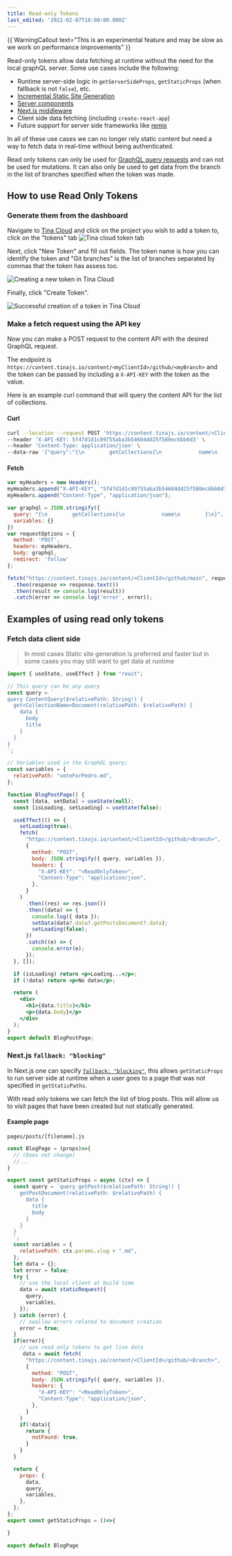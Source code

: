 ```yaml
---
title: Read-only Tokens
last_edited: '2022-02-07T18:00:00.000Z'
---
```

{{ WarningCallout text="This is an experimental feature and may be slow as we work on performance improvements" }}

Read-only tokens allow data fetching at runtime without the need for the local graphQL server. Some use cases include the following:


- Runtime server-side logic in `getServerSideProps`, `getStaticProps` (when fallback is not `false`), etc.
- [Incremental Static Site Generation](https://nextjs.org/docs/basic-features/data-fetching/incremental-static-regeneration)
- [Server components](https://nextjs.org/docs/advanced-features/react-18#react-server-components)
- [Next.js middleware](https://nextjs.org/docs/middleware)
- Client side data fetching (including `create-react-app`)
- Future support for server side frameworks like [remix](https://remix.run/)

In all of these use cases we can no longer rely static content but need a way to fetch data in real-time without being authenticated.


Read only tokens can only be used for [GraphQL query requests]() and can not be used for mutations. It can also only be used to get data from the branch in the list of branches specified when the token was made. 

## How to use Read Only Tokens

### Generate them from the dashboard

Navigate to [Tina Cloud](https://app.tina.io) and click on the project you wish to add a token to, click on the "tokens" tab
![Tina cloud token tab](/img/graphql-docs/token-tab.png)

Next, click "New Token" and fill out fields. The token name is how you can identify the token and "Git branches" is the list of branches separated by commas that the token has assess too. 

![Creating a new token in Tina Cloud](/img/graphql-docs/create-new-token.png)


Finally, click "Create Token".

![Successful creation of a token in Tina Cloud](/img/graphql-docs/final-token-page.png)


### Make a fetch request using the API key 

Now you can make a POST request to the content API with the desired GraphQL request.

The endpoint is `https://content.tinajs.io/content/<myClientId>/github/<myBranch>` and the token can be passed by including a `X-API-KEY` with the token as the value.

Here is an example curl command that will query the content API for the list of collections.

#### Curl
```bash
curl --location --request POST 'https://content.tinajs.io/content/<ClientId>/github/main' \
--header 'X-API-KEY: 5f47d1d1c89755aba3b54684dd25f580ec6bb0d3' \
--header 'Content-Type: application/json' \
--data-raw '{"query":"{\n        getCollections{\n            name\n        }\n}","variables":{}}'
```
#### Fetch
```js
var myHeaders = new Headers();
myHeaders.append("X-API-KEY", "5f47d1d1c89755aba3b54684dd25f580ec6bb0d3");
myHeaders.append("Content-Type", "application/json");

var graphql = JSON.stringify({
  query: "{\n        getCollections{\n            name\n        }\n}",
  variables: {}
})
var requestOptions = {
  method: 'POST',
  headers: myHeaders,
  body: graphql,
  redirect: 'follow'
};

fetch("https://content.tinajs.io/content/<ClientId>/github/main", requestOptions)
  .then(response => response.text())
  .then(result => console.log(result))
  .catch(error => console.log('error', error));
```


## Examples of using read only tokens

### Fetch data client side
> In most cases Static site generation is preferred and faster but in some cases you may still want to get data at runtime

```jsx
import { useState, useEffect } from "react";

// This query can be any query
const query = `
query ContentQuery($relativePath: String!) {
  get<CollectionName>Document(relativePath: $relativePath) {
    data {
      body
      title
    }
  }
}
`;

// Variables used in the GraphQL query; 
const variables = {
  relativePath: "voteForPedro.md",
};

function BlogPostPage() {
  const [data, setData] = useState(null);
  const [isLoading, setLoading] = useState(false);

  useEffect(() => {
    setLoading(true);
    fetch(
      "https://content.tinajs.io/content/<ClientId>/github/<Branch>",
      {
        method: "POST",
        body: JSON.stringify({ query, variables }),
        headers: {
          "X-API-KEY": "<ReadOnlyToken>",
          "Content-Type": "application/json",
        },
      }
    )
      .then((res) => res.json())
      .then((data) => {
        console.log({ data });
        setData(data?.data?.getPostsDocument?.data);
        setLoading(false);
      })
      .catch((e) => {
        console.error(e);
      });
  }, []);

  if (isLoading) return <p>Loading...</p>;
  if (!data) return <p>No data</p>;

  return (
    <div>
      <h1>{data.title}</h1>
      <p>{data.body}</p>
    </div>
  );
}
export default BlogPostPage;
```

### Next.js `fallback: "blocking"`

In Next.js one can specify [`fallback: "blocking"`](https://nextjs.org/docs/api-reference/data-fetching/get-static-paths#fallback-blocking), this allows `getStaticProps` to run server side at runtime when a user goes to a page that was not specified in `getStaticPaths`. 

With read only tokens we can fetch the list of blog posts. This will allow us to visit pages that have been created but not statically generated.  



#### Example page

`pages/posts/[filename].js`

```js
const BlogPage = (props)=>{
  // (Does not change)
  //...
}

export const getStaticProps = async (ctx) => {
  const query = `query getPost($relativePath: String!) {
    getPostDocument(relativePath: $relativePath) {
      data {
        title
        body
      }
    }
  }
  `;
  const variables = {
    relativePath: ctx.params.slug + ".md",
  };
  let data = {};
  let error = false;
  try {
    // use the local client at build time
    data = await staticRequest({
      query,
      variables,
    });
  } catch (error) {
    // swallow errors related to document creation
    error = true;
  }
  if(error){
    // use read only tokens to get live data
     data = await fetch(
      "https://content.tinajs.io/content/<ClientId>/github/<Branch>",
      {
        method: "POST",
        body: JSON.stringify({ query, variables }),
        headers: {
          "X-API-KEY": "<ReadOnlyToken>",
          "Content-Type": "application/json",
        },
      }
    )
    if(!data){
      return {
        notFound: true,
      }
    }
  }

  return {
    props: {
      data,
      query,
      variables,
    },
  };
};
export const getStaticProps = ()=>{

}

export default BlogPage
```